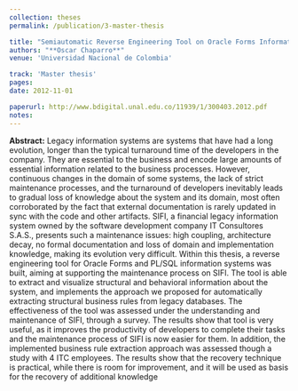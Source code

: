 ```yaml
---
collection: theses
permalink: /publication/3-master-thesis

title: "Semiautomatic Reverse Engineering Tool on Oracle Forms Information Systems"
authors: "**Oscar Chaparro**"
venue: 'Universidad Nacional de Colombia'

track: 'Master thesis'
pages:
date: 2012-11-01

paperurl: http://www.bdigital.unal.edu.co/11939/1/300403.2012.pdf
notes:
---
```


**Abstract:** Legacy information systems are systems that have had a long evolution, longer than the typical turnaround time of the developers in the company. They are essential to the business and encode large amounts of essential information related to the business processes. However, continuous changes in the domain of some systems, the lack of strict maintenance processes, and the turnaround of developers inevitably leads to gradual loss of knowledge about the system and its domain, most often corroborated by the fact that external documentation is rarely updated in sync with the code and other artifacts. SIFI, a financial legacy information system owned by the software development company IT Consultores S.A.S., presents such a maintenance issues: high coupling, architecture decay, no formal documentation and loss of domain and implementation knowledge, making its evolution very difficult. Within this thesis, a reverse engineering tool for Oracle Forms and PL/SQL information systems was built, aiming at supporting the maintenance process on SIFI. The tool is able to extract and visualize structural and behavioral information about the system, and implements the approach we proposed for automatically extracting structural business rules from legacy databases. The effectiveness of the tool was assessed under the understanding and maintenance of SIFI, through a survey. The results show that tool is very useful, as it improves the productivity of developers to complete their tasks and the maintenance process of SIFI is now easier for them. In addition, the implemented business rule extraction approach was assessed though a study with 4 ITC employees. The results show that the recovery technique is practical, while there is room for improvement, and it will be used as basis for the recovery of additional knowledge
